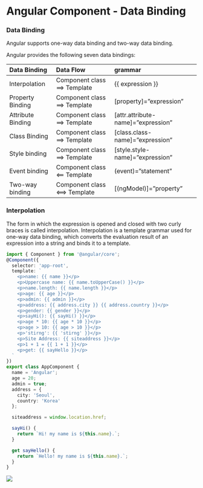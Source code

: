 # Angular Component - Data Binding

### Data Binding

Angular supports one-way data binding and two-way data binding. 

Angular provides the following seven data bindings:

| Data Binding |  Data Flow | grammar |
| :--- | :--- | :--- |
| Interpolation | Component class ⟹ Template | {{ expression }} |
| Property Binding | Component class ⟹ Template | \[property\]=”expression” |
| Attribute Binding | Component class ⟹ Template | \[attr.attribute-name\]=”expression” |
| Class Binding | Component class ⟹ Template | \[class.class-name\]=”expression” |
| Style binding | Component class ⟹ Template | \[style.style-name\]=”expression” |
| Event binding | Component class ⟸ Template | \(event\)=”statement” |
| Two-way binding | Component class ⟺ Template | \[\(ngModel\)\]=”property” |



### Interpolation

The form in which the expression is opened and closed with two curly braces is called interpolation. Interpolation is a template grammar used for one-way data binding, which converts the evaluation result of an expression into a string and binds it to a template.

```typescript
import { Component } from '@angular/core';
@Component({
  selector: 'app-root',
  template: `
    <p>name: {{ name }}</p>
    <p>Uppercase name: {{ name.toUpperCase() }}</p>
    <p>name.length: {{ name.length }}</p>
    <p>age: {{ age }}</p>
    <p>admin: {{ admin }}</p>
    <p>address: {{ address.city }} {{ address.country }}</p>
    <p>gender: {{ gender }}</p>
    <p>sayHi(): {{ sayHi() }}</p>
    <p>age * 10: {{ age * 10 }}</p>
    <p>age > 10: {{ age > 10 }}</p>
    <p>'stirng': {{ 'stirng' }}</p>
    <p>Site Address: {{ siteaddress }}</p>
    <p>1 + 1 = {{ 1 + 1 }}</p>
    <p>get: {{ sayHello }}</p>
  `
})
export class AppComponent {
  name = 'Angular';
  age = 20;
  admin = true;
  address = {
    city: 'Seoul',
    country: 'Korea'
  };

  siteaddress = window.location.href;

  sayHi() {
    return `Hi! my name is ${this.name}.`;
  }

  get sayHello() {
    return `Hello! my name is ${this.name}.`;
  }
}
```

![](https://i.postimg.cc/dtSVndCC/Data-Binding1.png)

